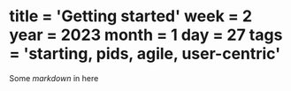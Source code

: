 title = 'Getting started'
week = 2
year = 2023
month = 1
day = 27
tags = 'starting, pids, agile, user-centric'
===
Some *markdown* in here